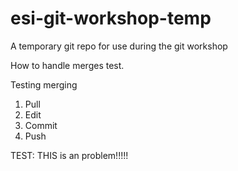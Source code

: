 # esi-git-workshop-temp
A temporary git repo for use during the git workshop

How to handle merges test.

Testing merging

1. Pull
2. Edit
3. Commit 
4. Push

TEST: THIS is an problem!!!!!
